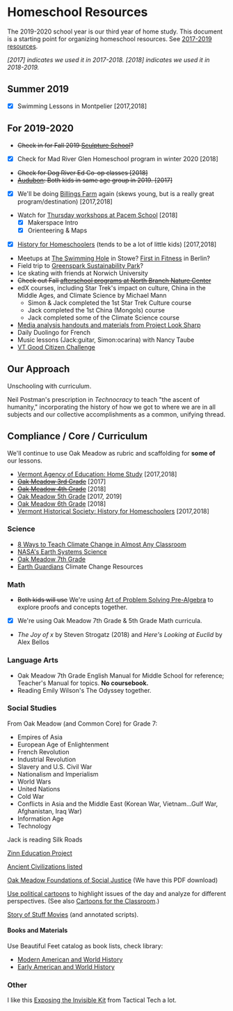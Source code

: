 # Homeschool Resources

The 2019-2020 school year is our third year of home study. This document is a starting point for organizing homeschool resources. See [2017-2019 resources](https://github.com/newlyceum/curriculum/blob/master/2018.md).

*[2017] indicates we used it in 2017-2018. [2018] indicates we used it in 2018-2019.*

## Summer 2019

* [x] Swimming Lessons in Montpelier [2017,2018]

## For 2019-2020

* ~~Check in for Fall 2019 [Sculpture School](https://sculptureschoolvt.squarespace.com/sculpture-homeschool-spring-2019)?~~
* [x] Check for Mad River Glen Homeschool program in winter 2020 [2018]
* ~~Check for Dog River Ed Co-op classes [2018]~~
* ~~[Audubon](http://vt.audubon.org/programs/homeschool-programs): Both kids in same age group in 2019. [2017]~~
* [x] We'll be doing [Billings Farm](https://billingsfarm.org/education/homeschooler-days/) again (skews young, but is a really great program/destination) [2017,2018]
* Watch for [Thursday workshops at Pacem School](http://pacemschool.org/beyond-academics/thursday-workshops/) [2018]
  * [x] Makerspace Intro
  * [x] Orienteering & Maps
* [x] [History for Homeschoolers](http://vermonthistory.org/educate/homeschool) (tends to be a lot of little kids) [2017,2018]
* Meetups at [The Swimming Hole](https://theswimmingholestowe.com/) in Stowe? [First in Fitness](http://www.firstinfitness.com/pool-schedule) in Berlin?
* Field trip to [Greenspark Sustainability Park](http://greensparkvt.com/)?
* Ice skating with friends at Norwich University
* ~~Check out Fall [afterschool programs at North Branch Nature Center](https://northbranchnaturecenter.org/explorers-trekkers-after-school-program/)~~
* edX courses, including Star Trek's impact on culture, China in the Middle Ages, and Climate Science by Michael Mann
  * Simon & Jack completed the 1st Star Trek Culture course
  * Jack completed the 1st China (Mongols) course
  * Jack completed some of the Climate Science course
* [Media analysis handouts and materials from Project Look Sharp](https://www.projectlooksharp.org/?action=medialithandouts)
* Daily Duolingo for French
* Music lessons (Jack:guitar, Simon:ocarina) with Nancy Taube
* [VT Good Citizen Challenge](https://goodcitizenvt.com/)

## Our Approach

Unschooling with curriculum.

Neil Postman's prescription in *Technocracy* to teach "the ascent of humanity," incorporating the history of how we got to where we are in all subjects and our collective accomplishments as a common, unifying thread.

## Compliance / Core / Curriculum

We'll continue to use Oak Meadow as rubric and scaffolding for **some of** our lessons.

* [Vermont Agency of Education: Home Study](http://education.vermont.gov/vermont-schools/school-operations/home-study) [2017,2018]
* ~~[Oak Meadow 3rd Grade](http://www.oakmeadowbookstore.com/Third-Grade-c149/)~~ [2017]
* ~~[Oak Meadow 4th Grade](http://www.oakmeadowbookstore.com/Fourth-Grade-c150/)~~ [2018]
* [Oak Meadow 5th Grade](http://www.oakmeadowbookstore.com/Fifth-Grade-c151/) [2017, 2019]
* [Oak Meadow 6th Grade](http://www.oakmeadowbookstore.com/Sixth-Grade-c152/) [2018]
* [Vermont Historical Society: History for Homeschoolers](http://vermonthistory.org/educate/homeschool) [2017,2018]

### Science

* [8 Ways to Teach Climate Change in Almost Any Classroom](https://www.npr.org/2019/04/25/716359470/eight-ways-to-teach-climate-change-in-almost-any-classroom)
* [NASA's Earth Systems Science](https://climate.nasa.gov/nasa_science/science/)
* [Oak Meadow 7th Grade](https://www.oakmeadowbookstore.com/Curriculum/Seventh-Grade/Grade-7-Science-Coursebook-p3491.html)
* [Earth Guardians](https://www.earthguardians.org/resources) Climate Change Resources

### Math

* ~~Both kids will use~~ We're using [Art of Problem Solving Pre-Algebra](https://artofproblemsolving.com/store/item/prealgebra) to explore proofs and concepts together.
* [x] We're using Oak Meadow 7th Grade & 5th Grade Math curricula.
* *The Joy of x* by Steven Strogatz (2018) and *Here's Looking at Euclid* by Alex Bellos

### Language Arts

* Oak Meadow 7th Grade English Manual for Middle School for reference; Teacher's Manual for topics. **No coursebook.**
* Reading Emily Wilson's The Odyssey together.

### Social Studies

From Oak Meadow (and Common Core) for Grade 7:

* Empires of Asia
* European Age of Enlightenment
* French Revolution
* Industrial Revolution
* Slavery and U.S. Civil War
* Nationalism and Imperialism
* World Wars
* United Nations
* Cold War
* Conflicts in Asia and the Middle East (Korean War, Vietnam...Gulf War, Afghanistan, Iraq War)
* Information Age
* Technology

Jack is reading Silk Roads

[Zinn Education Project](https://www.zinnedproject.org/)

[Ancient Civilizations listed](http://www.bbc.com/future/story/20190218-the-lifespans-of-ancient-civilisations-compared?ocid=global_future_rss)

[Oak Meadow Foundations of Social Justice](https://www.oakmeadow.com/foundations-in-social-justice/) (We have this PDF download)

[Use political cartoons](http://editorialcartoonists.com/) to highlight issues of the day and analyze for different perspectives. (See also [Cartoons for the Classroom](https://nieonline.com/aaec/cftc.cfm).)

[Story of Stuff Movies](https://storyofstuff.org/movies/) (and annotated scripts).

#### Books and Materials

Use Beautiful Feet catalog as book lists, check library:

* [Modern American and World History](http://www.bfbooks.com/Modern-American-and-World-Modern-History-Pack?sc=18&category=1894)
* [Early American and World History](http://www.bfbooks.com/E-A-and-World-History-Jr-High-Pack?sc=18&category=855)

### Other

I like this [Exposing the Invisible Kit](https://kit.exposingtheinvisible.org/index.html) from Tactical Tech a lot.
